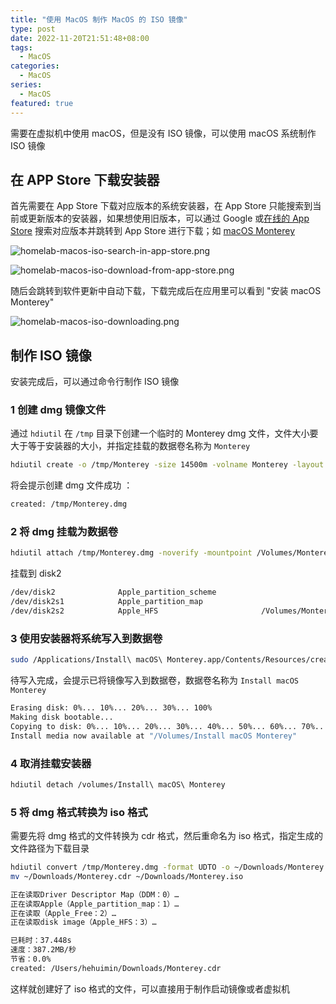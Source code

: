 ```yaml
---
title: "使用 MacOS 制作 MacOS 的 ISO 镜像"
type: post
date: 2022-11-20T21:51:48+08:00
tags:
  - MacOS
categories:
  - MacOS
series:
  - MacOS
featured: true
---
```


需要在虚拟机中使用 macOS，但是没有 ISO 镜像，可以使用 macOS 系统制作 ISO 镜像

## 在 APP Store 下载安装器

首先需要在 App Store 下载对应版本的系统安装器，在 App Store 只能搜索到当前或更新版本的安装器，如果想使用旧版本，可以通过 Google 或[在线的 App Store](https://www.apple.com/us/search/macOS?src=serp) 搜索对应版本并跳转到 App Store 进行下载；如 [macOS Monterey](https://apps.apple.com/us/app/macos-monterey/id1576738294?mt=12)

![homelab-macos-iso-search-in-app-store.png](https://img.hellowood.dev/picture/homelab-macos-iso-search-in-app-store.png)

![homelab-macos-iso-download-from-app-store.png](https://img.hellowood.dev/picture/homelab-macos-iso-download-from-app-store.png)

随后会跳转到软件更新中自动下载，下载完成后在应用里可以看到 "安装 macOS Monterey"

![homelab-macos-iso-downloading.png](https://img.hellowood.dev/picture/homelab-macos-iso-downloading.png)

## 制作 ISO 镜像

安装完成后，可以通过命令行制作 ISO 镜像

### 1 创建 dmg 镜像文件

通过 `hdiutil` 在 `/tmp` 目录下创建一个临时的 Monterey dmg 文件，文件大小要大于等于安装器的大小，并指定挂载的数据卷名称为 `Monterey`

```bash
hdiutil create -o /tmp/Monterey -size 14500m -volname Monterey -layout SPUD -fs HFS+J
```

将会提示创建 dmg 文件成功 ：

```bash
created: /tmp/Monterey.dmg
```

### 2 将 dmg 挂载为数据卷

```bash
hdiutil attach /tmp/Monterey.dmg -noverify -mountpoint /Volumes/Monterey
```

挂载到 disk2

```bash
/dev/disk2          	Apple_partition_scheme
/dev/disk2s1        	Apple_partition_map
/dev/disk2s2        	Apple_HFS                      	/Volumes/Monterey
```

### 3 使用安装器将系统写入到数据卷

```bash
sudo /Applications/Install\ macOS\ Monterey.app/Contents/Resources/createinstallmedia --volume /Volumes/Monterey --nointeraction
```

待写入完成，会提示已将镜像写入到数据卷，数据卷名称为 `Install macOS Monterey`

```bash
Erasing disk: 0%... 10%... 20%... 30%... 100%
Making disk bootable...
Copying to disk: 0%... 10%... 20%... 30%... 40%... 50%... 60%... 70%... 100%
Install media now available at "/Volumes/Install macOS Monterey"
```

### 4 取消挂载安装器

```bash
hdiutil detach /volumes/Install\ macOS\ Monterey
```

### 5 将 dmg 格式转换为 iso 格式

需要先将 dmg 格式的文件转换为 cdr 格式，然后重命名为 iso 格式，指定生成的文件路径为下载目录

```bash
hdiutil convert /tmp/Monterey.dmg -format UDTO -o ~/Downloads/Monterey.cdr
mv ~/Downloads/Monterey.cdr ~/Downloads/Monterey.iso
```

```bash
正在读取Driver Descriptor Map（DDM：0）…
正在读取Apple（Apple_partition_map：1）…
正在读取（Apple_Free：2）…
正在读取disk image（Apple_HFS：3）…

已耗时：37.448s
速度：387.2MB/秒
节省：0.0%
created: /Users/hehuimin/Downloads/Monterey.cdr
```

这样就创建好了 iso 格式的文件，可以直接用于制作启动镜像或者虚拟机
